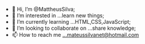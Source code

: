 - 👋 Hi, I’m @MattheusSilva;
- 👀 I’m interested in ...learn new things;
- 🌱 I’m currently learning ...HTML,CSS,JavaScript;
- 💞️ I’m looking to collaborate on ...share knowledge;
- 📫 How to reach me ...mateussilvanet@hotmail.com

<!---
MattheusSilva/MattheusSilva is a ✨ special ✨ repository because its `README.md` (this file) appears on your GitHub profile.
You can click the Preview link to take a look at your changes.
--->
